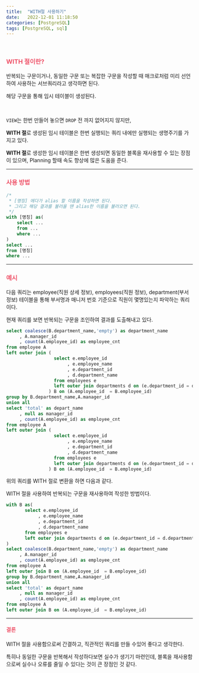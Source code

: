 ```yaml
---
title:  "WITH절 사용하기"
date:   2022-12-01 11:18:50
categories: [PostgreSQL]
tags: [PostgreSQL, sql]
---
```

<br>

### **<span style="color:#ef5369">WITH 절이란?</span>**

반복되는 구문이거나, 동일한 구문 또는 복잡한 구문을 작성할 때 매크로처럼 미리 선언하여 사용하는 서브쿼리라고 생각하면 된다.

해당 구문을 통해 임시 테이블이 생성된다.

<br>

`VIEW`는 한번 만들어 놓으면 `DROP` 전 까지 없어지지 않지만,

**WITH 절**로 생성된 임시 테이블은 한번 실행되는 쿼리 내에만 실행되는 생명주기를 가지고 있다. 

**WITH 절**로 생성한 임시 테이블은 한번 생성되면 동일한 블록을 재사용할 수 있는 장점이 있으며, Planning 할때 속도 향상에 많은 도움을 준다.

---

### **<span style="color:#ef5369">사용 방법</span>**

```sql
/*
 * [명칭] 에다가 alias 할 이름을 작성하면 된다.
 * 그리고 해당 결과를 불러올 땐 alias한 이름을 불러오면 된다.
 */
with [명칭] as(
    select ...
    from ...
    where ...
)
select ...
from [명칭]
where ...
```

---

### **<span style="color:#ef5369">예시</span>**

다음 쿼리는 employee(직원 상세 정보), employees(직원 정보), department(부서 정보) 테이블을 통해 부서명과 매니저 번호 기준으로 직원이 몇명있는지 파악하는 쿼리이다.

현재 쿼리를 보면 반복되는 구문을 조인하여 결과를 도출해내고 있다.

```sql
select coalesce(B.department_name,'empty') as department_name
     , A.manager_id
     , count(A.employee_id) as employee_cnt
from employee A 
left outer join (
                  select e.employee_id
                       , e.employee_name 
                       , e.department_id
                       , d.department_name 
                  from employees e 
                  left outer join departments d on (e.department_id = d.department_id)
                ) B on (A.employee_id  = B.employee_id)
group by B.department_name,A.manager_id 
union all 
select 'total' as depart_name
     , null as manager_id
     , count(A.employee_id) as employee_cnt
from employee A 
left outer join (
                  select e.employee_id
                       , e.employee_name 
                       , e.department_id
                       , d.department_name 
                  from employees e 
                  left outer join departments d on (e.department_id = d.department_id)
                ) B on (A.employee_id  = B.employee_id)
```

위의 쿼리를 WITH 절로 변환을 하면 다음과 같다.

WITH 절을 사용하여 반복되는 구문을 재사용하여 작성한 방법이다.

```sql
with B as(
       select e.employee_id
            , e.employee_name 
            , e.department_id
            , d.department_name 
       from employees e 
       left outer join departments d on (e.department_id = d.department_id)         
)
select coalesce(B.department_name,'empty') as department_name
     , A.manager_id
     , count(A.employee_id) as employee_cnt
from employee A 
left outer join B on (A.employee_id  = B.employee_id)
group by B.department_name,A.manager_id 
union all 
select 'total' as depart_name
     , null as manager_id
     , count(A.employee_id) as employee_cnt
from employee A 
left outer join B on (A.employee_id  = B.employee_id)
```

---

#### **<span style="color:#ef5369">결론</span>**

WITH 절을 사용함으로써 간결하고, 직관적인 쿼리를 만들 수있어 좋다고 생각한다. 

특히나 동일한 구문을 반복해서 작성하다보면 실수가 생기기 마련인데, 블록을 재사용함으로써 실수나 오류를 줄일 수 있다는 것이 큰 장점인 것 같다.